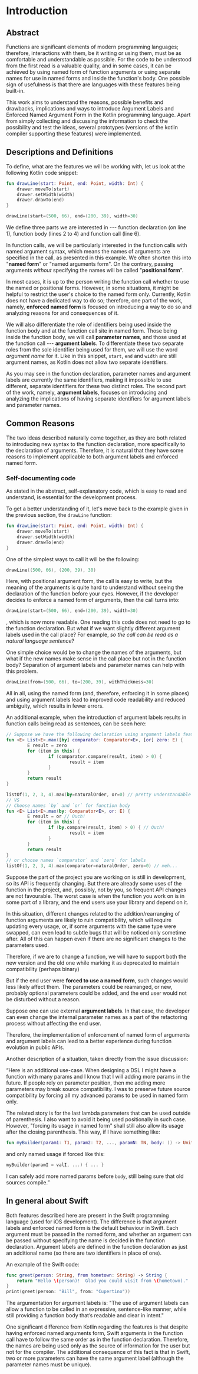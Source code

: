 # Introduction

## Abstract

Functions are significant elements of modern programming languages; therefore, interactions with them, be it writing or using them, must be as comfortable and understandable as possible. For the code to be understood from the first read is a valuable quality, and in some cases, it can be achieved by using named form of function arguments or using separate names for use in named forms and inside the function's body. One possible sign of usefulness is that there are languages with these features being built-in.

This work aims to understand the reasons, possible benefits and drawbacks, implications and ways to introduce Argument Labels and Enforced Named Argument Form in the Kotlin programming language. Apart from simply collecting and discussing the information to check the possibility and test the ideas, several prototypes (versions of the kotlin compiler supporting these features) were implemented.

## Descriptions and Definitions

To define, what are the features we will be working with, let us look at the following Kotlin code snippet:


```kotlin
fun drawLine(start: Point, end: Point, width: Int) {
    drawer.moveTo(start)
    drawer.setWidth(width)
    drawer.drawTo(end)
}

drawLine(start=(500, 66), end=(200, 39), width=30)
```

We define three parts we are interested in --- function declaration (on line 1), function body (lines 2 to 4) and function call (line 6).

In function calls, we will be particularly interested in the function calls with named argument syntax, which means the names of arguments are specified in the call, as presented in this example. We often shorten this into "**named form**" or "named arguments form". On the contrary, passing arguments _without_ specifying the names will be called "**positional form**".

In most cases, it is up to the person writing the function call whether to use the named or positional forms. However, in some situations, it might be helpful to restrict the user's choice to the named form only. Currently, Kotlin does not have a dedicated way to do so; therefore, one part of the work, namely, **enforced named form** is focused on introducing a way to do so and analyzing reasons for and consequences of it.

We will also differentiate the role of identifiers being used inside the function body and at the function call site in named form. Those being inside the function body, we will call **parameter names**, and those used at the function call --- **argument labels**. To differentiate these two separate roles from the sole identifier being used for them, we will use the word _argument name_ for it. Like in this snippet, `start`, `end` and `width` are still argument names, as Kotlin does not allow two separate identifiers.

As you may see in the function declaration, parameter names and argument labels are currently the same identifiers, making it impossible to use different, separate identifiers for these two distinct roles. The second part of the work, namely, **argument labels**, focuses on introducing and analyzing the implications of having separate identifiers for argument labels and parameter names.

## Common Reasons

The two ideas described naturally come together, as they are both related to introducing new syntax to the function declaration, more specifically to the declaration of arguments. Therefore, it is natural that they have some reasons to implement applicable to both argument labels and enforced named form.

### Self-documenting code

As stated in the abstract, self-explanatory code, which is easy to read and understand, is essential for the development process. 

To get a better understanding of it, let's move back to the example given in the previous section, the `drawLine` function:

```kotlin
fun drawLine(start: Point, end: Point, width: Int) {
    drawer.moveTo(start)
    drawer.setWidth(width)
    drawer.drawTo(end)
}
```

One of the simplest ways to call it will be the following:

```kotlin
drawLine((500, 66), (200, 39), 30)
```

Here, with positional argument form, the call is easy to write, but the meaning of the arguments is quite hard to understand without seeing the declaration of the function before your eyes. However, if the developer decides to enforce a named form of arguments, then the call turns into:

```kotlin
drawLine(start=(500, 66), end=(200, 39), width=30)
```

, which is now more readable. One reading this code does not need to go to the function declaration. But what if we want slightly different argument labels used in the call place? For example, _so the call can be read as a natural language sentence_?

One simple choice would be to change the names of the arguments, but what if the new names make sense in the call place but not in the function body? Separation of argument labels and parameter names can help with this problem.

```kotlin
drawLine(from=(500, 66), to=(200, 39), withThickness=30)
```

All in all, using the named form (and, therefore, enforcing it in some places) and using argument labels lead to improved code readability and reduced ambiguity, which results in fewer errors.

An additional example, when the introduction of argument labels results in function calls being read as sentences, can be seen here:

```kotlin
// Suppose we have the following declaration using argument labels feature
fun <E> List<E>.max([by] comparator: Comparator<E>, [or] zero: E) {
        E result = zero
        for (item in this) {
                if (comparator.compare(result, item) > 0) {
                        result = item
                }
        }
        return result
}

listOf(1, 2, 3, 4).max(by=naturalOrder, or=0) // pretty understandable
// VS
// Choose names `by` and `or` for function body
fun <E> List<E>.max(by: Comparator<E>, or: E) {
        E result = or // Ouch!
        for (item in this) {
                if (by.compare(result, item) > 0) { // Ouch!
                        result = item
                }
        }
        return result
}
// or choose names `comparator` and `zero` for labels
listOf(1, 2, 3, 4).max(comparator=naturalOrder, zero=0) // meh...
```

Suppose the part of the project you are working on is still in development, so its API is frequently changing. But there are already some uses of the function in the project, and, possibly, not by you, so frequent API changes are not favourable. The worst case is when the function you work on is in some part of a library, and the end users use your library and depend on it.

In this situation, different changes related to the addition/rearranging of function arguments are likely to ruin compatibility, which will require updating every usage, or, if some arguments with the same type were swapped, can even lead to subtle bugs that will be noticed only sometime after. All of this can happen even if there are no significant changes to the parameters used.

Therefore, if we are to change a function, we will have to support both the new version and the old one while marking it as deprecated to maintain compatibility (perhaps binary)

But if the end user were **forced to use a named form**, such changes would less likely affect them. The parameters could be rearranged, or new, probably optional parameters could be added, and the end user would not be disturbed without a reason.

Suppose one can use external **argument labels**. In that case, the developer can even change the internal parameter names as a part of the refactoring process without affecting the end user.

Therefore, the implementation of enforcement of named form of arguments and argument labels can lead to a better experience during function evolution in public APIs.

Another description of a situation, taken directly from the issue discussion:

“Here is an additional use-case. When designing a DSL I might have a function with many params and I know that I will adding more params in the future. If people rely on parameter position, then me adding more parameters may break source compatibility. I was to preserve future source compatibility by forcing all my advanced params to be used in named form only.

The related story is for the last lambda parameters that can be used outside of parenthesis. I also want to avoid it being used positionally in such case. However, "forcing its usage in named form" shall still also allow its usage after the closing parenthesis. This way, if I have something like:

```kotlin
fun myBuilder(param1: T1, param2: T2, ..., paramN: TN, body: () -> Unit)
```

and only named usage if forced like this:

```kotlin
myBuilder(paramI = valI, ...) { ... }
```

I can safely add more named params before `body`, still being sure that old sources compile.”

## In general about Swift

Both features described here are present in the Swift programming language (used for iOS development). The difference is that argument labels and enforced named form is the default behaviour in Swift. Each argument must be passed in the named form, and whether an argument can be passed without specifying the name is decided in the function declaration. Argument labels are defined in the function declaration as just an additional name (so there are two identifiers in place of one).

An example of the Swift code:

```swift
func greet(person: String, from hometown: String) -> String {
    return "Hello \(person)!  Glad you could visit from \(hometown)."
}
print(greet(person: "Bill", from: "Cupertino"))
```

The argumentation for argument labels is: "The use of argument labels can allow a function to be called in an expressive, sentence-like manner, while still providing a function body that’s readable and clear in intent."

One significant difference from Kotlin regarding the features is that despite having enforced named arguments form, Swift arguments in the function call have to follow the same order as in the function declaration. Therefore, the names are being used only as the source of information for the user but not for the compiler. The additional consequence of this fact is that in Swift, two or more parameters can have the same argument label (although the parameter names must be unique).
